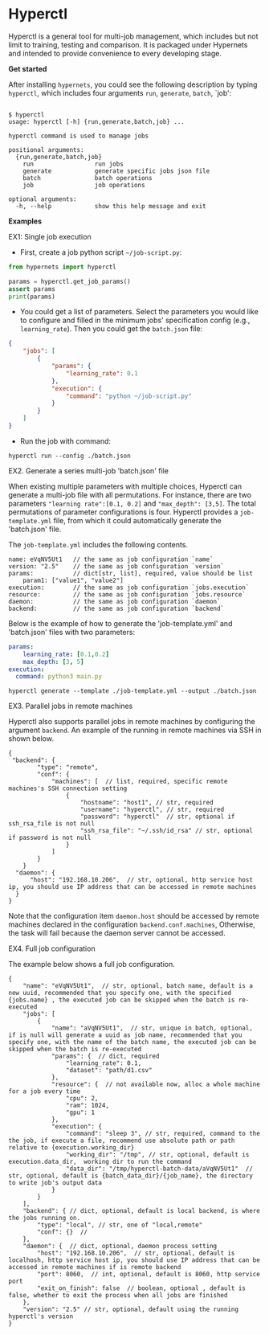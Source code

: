 # Hyperctl

Hyperctl is a general tool for multi-job management, which includes but not limit to training, testing and comparison. It is packaged under Hypernets and intended to provide convenience to every developing stage. 


**Get started**

After installing `hypernets`, you could see the following description by typing `hyperctl`, which includes four arguments  `run`, `generate`, `batch`, `job':
```shell

$ hyperctl
usage: hyperctl [-h] {run,generate,batch,job} ...

hyperctl command is used to manage jobs

positional arguments:
  {run,generate,batch,job}
    run                 run jobs
    generate            generate specific jobs json file
    batch               batch operations
    job                 job operations

optional arguments:
  -h, --help            show this help message and exit

```

**Examples**

EX1: Single job execution

- First, create a job python script `~/job-script.py`:
```python
from hypernets import hyperctl

params = hyperctl.get_job_params()
assert params
print(params)
```

- You could get a list of parameters. Select the parameters you would like to configure and filled in the minimum jobs' specification config (e.g., `learning_rate`). Then you could get the `batch.json` file:
```json
{
    "jobs": [
        {
            "params": {
                "learning_rate": 0.1
            },
            "execution": {
                "command": "python ~/job-script.py"
            }
        }
    ]
}
```

- Run the job with command:
```shell
hyperctl run --config ./batch.json
```

EX2. Generate a series multi-job 'batch.json' file

When existing multiple parameters with multiple choices, Hyperctl can generate a multi-job file with all permutations. For instance, there are two parameters `"learning rate":[0.1, 0.2]` and `"max_depth": [3,5]`. The total permutations of parameter configurations is four. Hyperctl provides a `job-template.yml` file, from which it could automatically generate the 'batch.json' file.

The `job-template.yml` includes the following contents.
```
name: eVqNV5Ut1   // the same as job configuration `name`
version: "2.5"    // the same as job configuration `version`
params:           // dict[str, list], required, value should be list 
    param1: ["value1", "value2"]
execution:        // the same as job configuration `jobs.execution`
resource:         // the same as job configuration `jobs.resource`
daemon:           // the same as job configuration `daemon`
backend:          // the same as job configuration `backend`
```

Below is the example of how to generate the 'job-template.yml' and 'batch.json' files with two parameters:

```yaml
params:
    learning_rate: [0.1,0.2]
    max_depth: [3, 5]
execution:
  command: python3 main.py
```

```shell
hyperctl generate --template ./job-template.yml --output ./batch.json
```


EX3. Parallel jobs in remote machines

Hyperctl also supports parallel jobs in remote machines by configuring the argument `backend`. An example of the running in remote machines via SSH in shown below.

```
{
 "backend": {
        "type": "remote",
        "conf": {
            "machines": [  // list, required, specific remote machines's SSH connection setting 
                {
                    "hostname": "host1", // str, required
                    "username": "hyperctl", // str, required
                    "password": "hyperctl"  // str, optional if ssh_rsa_file is not null
                    "ssh_rsa_file": "~/.ssh/id_rsa" // str, optional if password is not null
                }
            ]
        }
    }
  "daemon": {
      "host": "192.168.10.206",  // str, optional, http service host ip, you should use IP address that can be accessed in remote machines
  }
}
```

Note that the configuration item `daemon.host` should be accessed by remote machines declared in the configuration `backend.conf.machines`,
Otherwise, the task will fail because the daemon server cannot be accessed.


EX4. Full job configuration

The example below shows a full job configuration.
```
{
    "name": "eVqNV5Ut1",  // str, optional, batch name, default is a new uuid, recommended that you specify one, with the specified {jobs.name} , the executed job can be skipped when the batch is re-executed
    "jobs": [
        {
            "name": "aVqNV5Ut1",  // str, unique in batch, optional, if is null will generate a uuid as job name, recommended that you specify one, with the name of the batch name, the executed job can be skipped when the batch is re-executed
            "params": {  // dict, required
                "learning_rate": 0.1,
                "dataset": "path/d1.csv"
            },
            "resource": {  // not available now, alloc a whole machine for a job every time
                "cpu": 2,
                "ram": 1024,
                "gpu": 1
            },
            "execution": {
                "command": "sleep 3", // str, required, command to the the job, if execute a file, recommend use absolute path or path relative to {execution.working_dir}
                "working_dir": "/tmp", // str, optional, default is execution.data_dir,  working dir to run the command
                "data_dir": "/tmp/hyperctl-batch-data/aVqNV5Ut1"  // str, optional, default is {batch_data_dir}/{job_name}, the directory to write job's output data
            }
        }
    ],
    "backend": { // dict, optional, default is local backend, is where the jobs running on. 
        "type": "local", // str, one of "local,remote"
        "conf": {}  // 
    },
    "daemon": {  // dict, optional, daemon process setting
        "host": "192.168.10.206",  // str, optional, default is localhosh, http service host ip, you should use IP address that can be accessed in remote machines if is remote backend
        "port": 8060,  // int, optional, default is 8060, http service port
        "exit_on_finish": false  // boolean, optional , default is false, whether to exit the process when all jobs are finished
    },
    "version": "2.5" // str, optional, default using the running hyperctl's version
}
```
